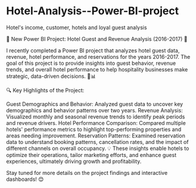 # Hotel-Analysis--Power-BI-project
Hotel's income, customer, hotels and loyal guest analysis

🚀 New Power BI Project: Hotel Guest and Revenue Analysis (2016-2017) 🚀

I recently completed a Power BI project that analyzes hotel guest data, revenue, hotel performance, and reservations for the years 2016-2017. The goal of this project is to provide insights into guest behavior, revenue trends, and overall hotel performance to help hospitality businesses make strategic, data-driven decisions. 🏨📊

🔍 Key Highlights of the Project:

Guest Demographics and Behavior: Analyzed guest data to uncover key demographics and behavior patterns over two years.
Revenue Analysis: Visualized monthly and seasonal revenue trends to identify peak periods and revenue drivers.
Hotel Performance Comparison: Compared multiple hotels' performance metrics to highlight top-performing properties and areas needing improvement.
Reservation Patterns: Examined reservation data to understand booking patterns, cancellation rates, and the impact of different channels on overall occupancy.
💡 These insights enable hotels to optimize their operations, tailor marketing efforts, and enhance guest experiences, ultimately driving growth and profitability.

Stay tuned for more details on the project findings and interactive dashboards! 😊
